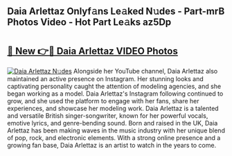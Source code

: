 ## Daia Arlettaz Onlyf𝚊ns Le𝚊ked N𝚞des - Part-mrB Photos Video - Hot Part Le𝚊ks az5Dp

# <h2><a href="http://ac42199.deff.icu/?id=Daia+Arlettaz">🔗 New 👉🔴 Daia Arlettaz VIDEO Photos</a></h2>

[![Daia Arlettaz N𝚞des](https://i.imgur.com/rIISA9y.gif)](http://ac42199.deff.icu/?id=Daia+Arlettaz)
Alongside her YouTube channel, Daia Arlettaz also maintained an active presence on Instagram. Her stunning looks and captivating personality caught the attention of modeling agencies, and she began working as a model. Daia Arlettaz's Instagram following continued to grow, and she used the platform to engage with her fans, share her experiences, and showcase her modeling work. Daia Arlettaz is a talented and versatile British singer-songwriter, known for her powerful vocals, emotive lyrics, and genre-bending sound. Born and raised in the UK, Daia Arlettaz has been making waves in the music industry with her unique blend of pop, rock, and electronic elements. With a strong online presence and a growing fan base, Daia Arlettaz is an artist to watch in the years to come.
